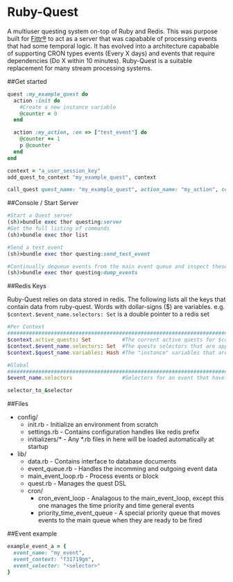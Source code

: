 Ruby-Quest
==========

A multiuser questing system on-top of Ruby and Redis.  This was purpose built for [Fittr®](www.fittr.com) to act as a server that was capabable of processing events that had some temporal logic.  It has evolved into a architecture capabable of supporting CRON types events (Every X days) and events that require dependencies (Do X within 10 minutes). Ruby-Quest is a suitable replacement for many stream processing systems.

##Get started
```ruby
quest :my_example_quest do
  action :init do
    #Create a new instance variable
    @counter = 0
  end

  action :my_action, :on => ["test_event"] do
    @counter += 1
    p @counter
  end
end

context = "a_user_session_key"
add_quest_to_context "my_example_quest", context

call_quest quest_name: "my_example_quest", action_name: "my_action", context: context, event: {}
```

##Console / Start Server
```ruby
#Start a Quest server
(sh)>bundle exec thor questing:server
#Get the full listing of commands
(sh)>bundle exec thor list

#Send a test event
(sh)>bundle exec thor questing:send_test_event

#Continually dequeue events from the main event queue and inspect these events
(sh)>bundle exec thor questing:dump_events
```

##Redis Keys

Ruby-Quest relies on data stored in redis.  The following lists all the keys that contain data from ruby-quest.  Words with dollar-signs ($) are variables.  e.g. ``` $context.$event_name.selectors: Set ``` is a double pointer to a redis set


```ruby
#Per Context
################################################################################################
$context.active_quests: Set          #The current active quests for $context
$context.$event_name.selectors: Set  #The quests selectors that are applicable for a given context and event
$context.$quest_name.variables: Hash #The "instance" variables that are part of an active quest

#Global
################################################################################################
$event_name.selectors                #Selectors for an event that have been declared as global.  These contain binded contexts.

selector_to_&selector


```

##Files
* config/
  * init.rb - Initialize an environment from scratch
  * settings.rb - Contains configuration handles like redis prefix
  * initializers/* - Any *.rb files in here will be loaded automatically at startup
* lib/
  * data.rb            - Contains interface to database documents
  * event_queue.rb     - Handles the incomming and outgoing event data
  * main_event_loop.rb - Process events or block
  * quest.rb           - Manages the quest DSL
  * cron/
    * cron_event_loop  - Analagous to the main_event_loop, except this one manages the time priority and time general events
    * priority_time_event_queue - A special priority queue that moves events to the main queue when they are ready to be fired

##Event example
```ruby
example_event_a = {
  event_name: "my_event",
  event_context: "f31719gm",
  event_selector: "<selector>"
}
```
